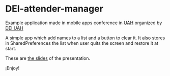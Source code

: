 # DEI-attender-manager
Example application made in mobile apps conference in [UAH](http://escuelapolitecnica.uah.es/) organized by [DEI UAH](http://dei.uah.es/)



A simple app which add names to a list and a button to clear it.
It also stores in SharedPreferences the list when user quits the screen and restore it at start.

These are [the slides](https://speakerdeck.com/jbc25/aplicaciones-moviles) of the presentation.

¡Enjoy!